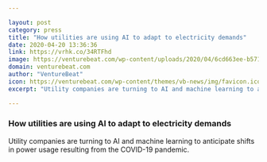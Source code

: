 ```yaml
---

layout: post
category: press
title: "How utilities are using AI to adapt to electricity demands"
date: 2020-04-20 13:36:36
link: https://vrhk.co/34RTFhd
image: https://venturebeat.com/wp-content/uploads/2020/04/6cd663ee-b571-428e-8665-0dadb7cbc371-e1587321011520.png?w=1200&strip=all
domain: venturebeat.com
author: "VentureBeat"
icon: https://venturebeat.com/wp-content/themes/vb-news/img/favicon.ico
excerpt: "Utility companies are turning to AI and machine learning to anticipate shifts in power usage resulting from the COVID-19 pandemic."

---
```


### How utilities are using AI to adapt to electricity demands

Utility companies are turning to AI and machine learning to anticipate shifts in power usage resulting from the COVID-19 pandemic.
